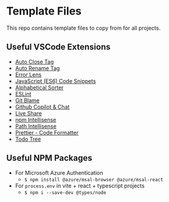 # Template Files

This repo contains template files to copy from for all projects.

## Useful VSCode Extensions

- [Auto Close Tag](https://marketplace.visualstudio.com/items?itemName=formulahendry.auto-close-tag)
- [Auto Rename Tag](https://marketplace.visualstudio.com/items?itemName=formulahendry.auto-rename-tag)
- [Error Lens](https://marketplace.visualstudio.com/items?itemName=usernamehw.errorlens)
- [JavaScript (ES6) Code Snippets](https://marketplace.visualstudio.com/items?itemName=xabikos.JavaScriptSnippets)
- [Alphabetical Sorter](https://marketplace.visualstudio.com/items?itemName=ue.alphabetical-sorter)
- [ESLint](https://marketplace.visualstudio.com/items?itemName=dbaeumer.vscode-eslint)
- [Git Blame](https://marketplace.visualstudio.com/items?itemName=waderyan.gitblame)
- [Github Copilot & Chat](https://marketplace.visualstudio.com/items?itemName=GitHub.copilot)
- [Live Share](https://marketplace.visualstudio.com/items?itemName=ms-vsliveshare.vsliveshare)
- [npm Intellisense](https://marketplace.visualstudio.com/items?itemName=christian-kohler.npm-intellisense)
- [Path Intellisense](https://marketplace.visualstudio.com/items?itemName=christian-kohler.path-intellisense)
- [Prettier - Code Formatter](https://marketplace.visualstudio.com/items?itemName=esbenp.prettier-vscode)
- [Todo Tree](https://marketplace.visualstudio.com/items?itemName=Gruntfuggly.todo-tree)

## Useful NPM Packages

- For Microsoft Azure Authentication
  - `$ npm install @azure/msal-browser @azure/msal-react`
- For `process.env` in vite + react + typescript projects
  - `$ npm i --save-dev @types/node`
